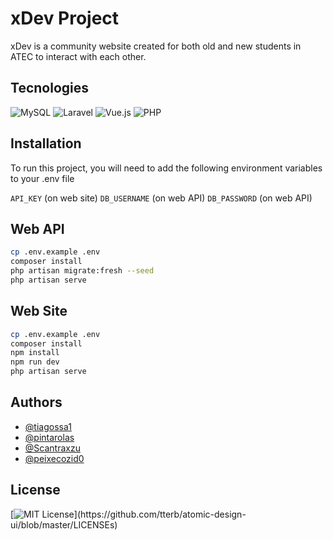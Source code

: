 # xDev Project

xDev is a community website created for both old and new students in ATEC to interact with each other.

## Tecnologies

![MySQL](https://img.shields.io/badge/mysql-%2300f.svg?style=for-the-badge&logo=mysql&logoColor=white)
![Laravel](https://img.shields.io/badge/laravel-%23FF2D20.svg?style=for-the-badge&logo=laravel&logoColor=white)
![Vue.js](https://img.shields.io/badge/vuejs-%2335495e.svg?style=for-the-badge&logo=vuedotjs&logoColor=%234FC08D)
![PHP](https://img.shields.io/badge/php-%23777BB4.svg?style=for-the-badge&logo=php&logoColor=white)

## Installation

To run this project, you will need to add the following environment variables to your .env file

`API_KEY` (on web site)
`DB_USERNAME` (on web API)
`DB_PASSWORD` (on web API)

## Web API
```bash
cp .env.example .env
composer install
php artisan migrate:fresh --seed
php artisan serve
```

## Web Site

```bash
cp .env.example .env
composer install
npm install
npm run dev
php artisan serve
```

## Authors

- [@tiagossa1](https://github.com/tiagossa1)
- [@pintarolas](https://github.com/pintarolas)
- [@Scantraxzu](https://github.com/Scantraxzu)
- [@peixecozid0](https://github.com/peixecozid0)

## License
[![MIT License](https://img.shields.io/apm/l/atomic-design-ui.svg?)](https://github.com/tterb/atomic-design-ui/blob/master/LICENSEs)
